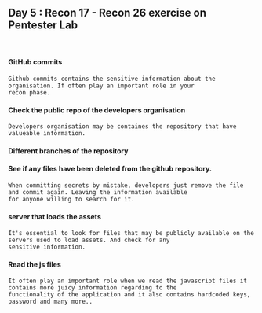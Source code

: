 <h2> Day 5 : Recon 17 - Recon 26 exercise on Pentester Lab </h2>

</br>

#### GitHub commits
```
Github commits contains the sensitive information about the organisation. If often play an important role in your 
recon phase.  
```

#### Check the public repo of the developers organisation 
```
Developers organisation may be containes the repository that have valueable information.
```
####  Different branches of the repository

#### See if any files have been deleted from the github repository. 
```
When committing secrets by mistake, developers just remove the file and commit again. Leaving the information available 
for anyone willing to search for it.
```
#### server that loads the assets
```
It's essential to look for files that may be publicly available on the servers used to load assets. And check for any 
sensitive information.
```

#### Read the js files 
```
It often play an important role when we read the javascript files it contains more juicy information regarding to the 
functionality of the application and it also contains hardcoded keys, password and many more..
```


